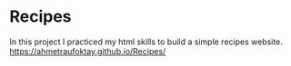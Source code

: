 # Recipes
In this project I practiced my html skills to build a simple recipes website.
https://ahmetraufoktay.github.io/Recipes/
